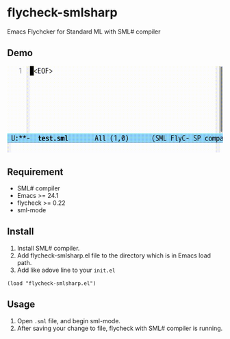 # flycheck-smlsharp

Emacs Flychcker for Standard ML with SML# compiler

## Demo

![demo](https://github.com/yonta/flycheck-smlsharp/blob/media/screenshot.gif)

## Requirement

- SML# compiler
- Emacs >= 24.1
- flycheck >= 0.22
- sml-mode

## Install

1. Install SML# compiler.
1. Add flycheck-smlsharp.el file to the directory which is in Emacs load path.
1. Add like adove line to your `init.el`

```elisp
(load "flycheck-smlsharp.el")
```

## Usage

1. Open `.sml` file, and begin sml-mode.
1. After saving your change to file, flycheck with SML# compiler is running.

